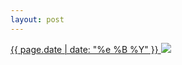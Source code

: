 ```yaml
---
layout: post
---
```


<p>
  <a href="/140">
    <time>{{ page.date | date: "%e %B %Y" }}</time>
    <img src="{{ site.assets_url }}/140.jpg">
  </a>
  
</p>
